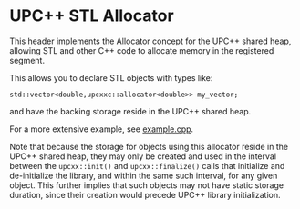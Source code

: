 # UPC++ STL Allocator #

This header implements the Allocator concept for the UPC++ shared heap,
allowing STL and other C++ code to allocate memory in the registered segment.

This allows you to declare STL objects with types like:

```
std::vector<double,upcxxc::allocator<double>> my_vector;
```

and have the backing storage reside in the UPC++ shared heap.

For a more extensive example, see [example.cpp](example.cpp).

Note that because the storage for objects using this allocator reside
in the UPC++ shared heap, they may only be created and used in the 
interval between the `upcxx::init()` and `upcxx::finalize()` calls
that initialize and de-initialize the library, and within the same such
interval, for any given object.
This further implies that such objects may not have static storage
duration, since their creation would precede UPC++ library initialization.


